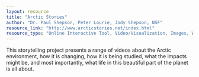 ```yaml
---
layout: resource
title: "Arctic Stories"
author: "Dr. Paul Shepson, Peter Lourie, Jody Shepson, NSF"
resource_link: "http://www.arcticstories.net/index.html"
resource_type: "Online Interactive Tool, Video/Visualization, Images, Website"
---
```


This storytelling project presents a range of videos about the Arctic environment, how it is changing, how it is being studied, what the impacts might be, and most importantly, what life in this beautiful part of the planet is all about.
